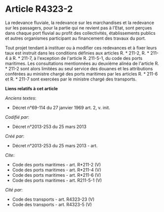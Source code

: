 # Article R4323-2

La redevance fluviale, la redevance sur les marchandises et la redevance sur les passagers, pour la partie qui ne revient pas
à l'Etat, sont perçues dans chaque port fluvial au profit des collectivités, établissements publics et autres organismes
participant au financement des travaux du port. 

Tout projet tendant à instituer ou à modifier ces redevances et à fixer leurs taux est instruit dans les conditions définies
aux articles R. * 211-2, R. * 211-4 à R. * 211-7, à l'exception de l'article R. 211-5-1, du code des ports maritimes. Les
consultations mentionnées au deuxième alinéa de l'article R. * 211-2 sont alors limitées au seul service des douanes et les
attributions conférées au ministre chargé des ports maritimes par les articles R. * 211-6 et R. * 211-7 sont exercées par le
ministre chargé des transports.

**Liens relatifs à cet article**

_Anciens textes_:

  - Décret n°69-114 du 27 janvier 1969 art. 2, v. init.

_Codifié par_:

  - Décret n°2013-253 du 25 mars 2013

_Créé par_:

  - Décret n°2013-253 du 25 mars 2013 - art.

_Cite_:

  - Code des ports maritimes - art. R*211-2 (V)
  - Code des ports maritimes - art. R*211-4 (V)
  - Code des ports maritimes - art. R*211-6 (V)
  - Code des ports maritimes - art. R211-5-1 (V)

_Cité par_:

  - Code des transports - art. R4323-23 (V)
  - Code des transports - art. R4323-5 (V)
